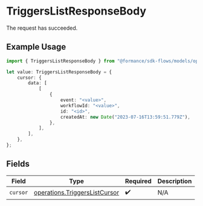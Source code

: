 # TriggersListResponseBody

The request has succeeded.

## Example Usage

```typescript
import { TriggersListResponseBody } from "@formance/sdk-flows/models/operations";

let value: TriggersListResponseBody = {
    cursor: {
        data: [
            [
                {
                    event: "<value>",
                    workflowId: "<value>",
                    id: "<id>",
                    createdAt: new Date("2023-07-16T13:59:51.779Z"),
                },
            ],
        ],
    },
};
```

## Fields

| Field                                                                          | Type                                                                           | Required                                                                       | Description                                                                    |
| ------------------------------------------------------------------------------ | ------------------------------------------------------------------------------ | ------------------------------------------------------------------------------ | ------------------------------------------------------------------------------ |
| `cursor`                                                                       | [operations.TriggersListCursor](../../models/operations/triggerslistcursor.md) | :heavy_check_mark:                                                             | N/A                                                                            |